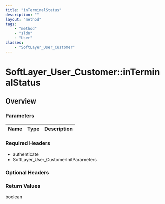 ```yaml
---
title: "inTerminalStatus"
description: ""
layout: "method"
tags:
    - "method"
    - "sldn"
    - "User"
classes:
    - "SoftLayer_User_Customer"
---
```

# SoftLayer_User_Customer::inTerminalStatus
## Overview 


### Parameters 
|Name | Type | Description |
| --- | --- | --- |


### Required Headers
* authenticate
* SoftLayer_User_CustomerInitParameters

### Optional Headers

### Return Values
boolean
